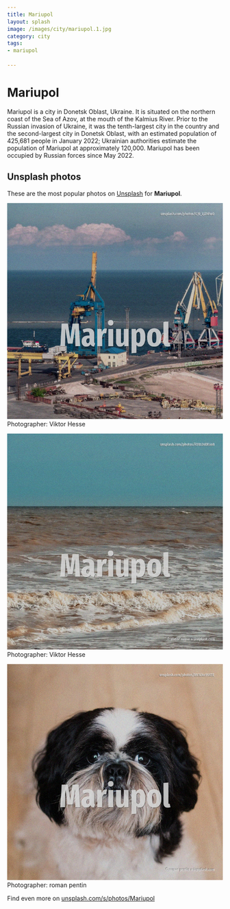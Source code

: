 ```yaml
---
title: Mariupol
layout: splash
image: /images/city/mariupol.1.jpg
category: city
tags:
- mariupol

---
```

# Mariupol

Mariupol  is a city in Donetsk Oblast, Ukraine. It is situated on the northern coast  of the Sea of Azov, at the mouth of the Kalmius River. Prior to the Russian invasion of Ukraine, it was the tenth-largest city in the country and the  second-largest city in Donetsk Oblast, with an estimated population of 425,681 people in January  2022; Ukrainian authorities estimate the population of Mariupol at approximately 120,000. Mariupol has been occupied by Russian forces since May 2022.  

 
## Unsplash photos
These are the most popular photos on [Unsplash](https://unsplash.com) for **Mariupol**.
 
![Mariupol](/images/city/mariupol.1.jpg)
Photographer:  Viktor Hesse
 
![Mariupol](/images/city/mariupol.2.jpg)
Photographer:  Viktor Hesse
 
![Mariupol](/images/city/mariupol.3.jpg)
Photographer:  roman pentin
 
Find even more on [unsplash.com/s/photos/Mariupol](https://unsplash.com/s/photos/Mariupol)
 

